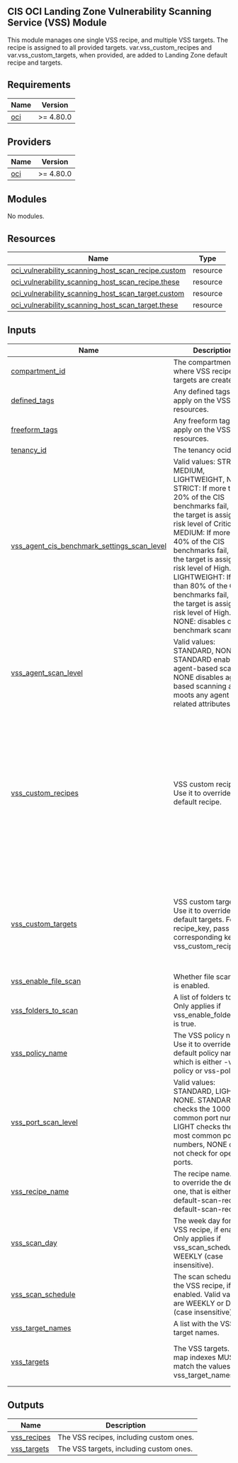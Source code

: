 ## CIS OCI Landing Zone Vulnerability Scanning Service (VSS) Module

This module manages one single VSS recipe, and multiple VSS targets.
The recipe is assigned to all provided targets.
var.vss\_custom\_recipes and var.vss\_custom\_targets, when provided, are added to Landing Zone default recipe and targets.

## Requirements

| Name | Version |
|------|---------|
| <a name="requirement_oci"></a> [oci](#requirement\_oci) | >= 4.80.0 |

## Providers

| Name | Version |
|------|---------|
| <a name="provider_oci"></a> [oci](#provider\_oci) | >= 4.80.0 |

## Modules

No modules.

## Resources

| Name | Type |
|------|------|
| [oci_vulnerability_scanning_host_scan_recipe.custom](https://registry.terraform.io/providers/oracle/oci/latest/docs/resources/vulnerability_scanning_host_scan_recipe) | resource |
| [oci_vulnerability_scanning_host_scan_recipe.these](https://registry.terraform.io/providers/oracle/oci/latest/docs/resources/vulnerability_scanning_host_scan_recipe) | resource |
| [oci_vulnerability_scanning_host_scan_target.custom](https://registry.terraform.io/providers/oracle/oci/latest/docs/resources/vulnerability_scanning_host_scan_target) | resource |
| [oci_vulnerability_scanning_host_scan_target.these](https://registry.terraform.io/providers/oracle/oci/latest/docs/resources/vulnerability_scanning_host_scan_target) | resource |

## Inputs

| Name | Description | Type | Default | Required |
|------|-------------|------|---------|:--------:|
| <a name="input_compartment_id"></a> [compartment\_id](#input\_compartment\_id) | The compartment ocid where VSS recipes and targets are created. | `string` | n/a | yes |
| <a name="input_defined_tags"></a> [defined\_tags](#input\_defined\_tags) | Any defined tags to apply on the VSS resources. | `map(string)` | `null` | no |
| <a name="input_freeform_tags"></a> [freeform\_tags](#input\_freeform\_tags) | Any freeform tags to apply on the VSS resources. | `map(string)` | `null` | no |
| <a name="input_tenancy_id"></a> [tenancy\_id](#input\_tenancy\_id) | The tenancy ocid. | `string` | n/a | yes |
| <a name="input_vss_agent_cis_benchmark_settings_scan_level"></a> [vss\_agent\_cis\_benchmark\_settings\_scan\_level](#input\_vss\_agent\_cis\_benchmark\_settings\_scan\_level) | Valid values: STRICT, MEDIUM, LIGHTWEIGHT, NONE. STRICT: If more than 20% of the CIS benchmarks fail, then the target is assigned a risk level of Critical. MEDIUM: If more than 40% of the CIS benchmarks fail, then the target is assigned a risk level of High. LIGHTWEIGHT: If more than 80% of the CIS benchmarks fail, then the target is assigned a risk level of High. NONE: disables cis benchmark scanning. | `string` | `"MEDIUM"` | no |
| <a name="input_vss_agent_scan_level"></a> [vss\_agent\_scan\_level](#input\_vss\_agent\_scan\_level) | Valid values: STANDARD, NONE. STANDARD enables agent-based scanning. NONE disables agent-based scanning and moots any agent related attributes. | `string` | `"STANDARD"` | no |
| <a name="input_vss_custom_recipes"></a> [vss\_custom\_recipes](#input\_vss\_custom\_recipes) | VSS custom recipes. Use it to override the default recipe. | <pre>map(object({<br>    compartment_id                          = string,<br>    name                                    = string,<br>    agent_scan_level                        = string,<br>    agent_configuration_vendor              = string,<br>    agent_cis_benchmark_settings_scan_level = string,<br>    port_scan_level                         = string,<br>    schedule_type                           = string,<br>    schedule_day_of_week                    = string,<br>    enable_file_scan                        = bool,<br>    file_scan_recurrence                    = string,<br>    folders_to_scan                         = list(string),<br>    folders_to_scan_os                      = string,<br>    defined_tags                            = map(string),<br>    freeform_tags                           = map(string)<br>  }))</pre> | `{}` | no |
| <a name="input_vss_custom_targets"></a> [vss\_custom\_targets](#input\_vss\_custom\_targets) | VSS custom targets. Use it to override the default targets. For recipe\_key, pass the corresponding key in vss\_custom\_recipes. | <pre>map(object({<br>    compartment_id        = string,<br>    name                  = string,<br>    description           = string,<br>    recipe_key            = string,<br>    target_compartment_id = string,<br>    defined_tags          = map(string),<br>    freeform_tags         = map(string)<br>  }))</pre> | `{}` | no |
| <a name="input_vss_enable_file_scan"></a> [vss\_enable\_file\_scan](#input\_vss\_enable\_file\_scan) | Whether file scanning is enabled. | `bool` | `false` | no |
| <a name="input_vss_folders_to_scan"></a> [vss\_folders\_to\_scan](#input\_vss\_folders\_to\_scan) | A list of folders to scan. Only applies if vss\_enable\_folder\_scan is true. | `list(string)` | `[]` | no |
| <a name="input_vss_policy_name"></a> [vss\_policy\_name](#input\_vss\_policy\_name) | The VSS policy name. Use it to override the default policy name, which is either <name-prefix>-vss-policy or vss-policy. | `string` | `null` | no |
| <a name="input_vss_port_scan_level"></a> [vss\_port\_scan\_level](#input\_vss\_port\_scan\_level) | Valid values: STANDARD, LIGHT, NONE. STANDARD checks the 1000 most common port numbers, LIGHT checks the 100 most common port numbers, NONE does not check for open ports. | `string` | `"STANDARD"` | no |
| <a name="input_vss_recipe_name"></a> [vss\_recipe\_name](#input\_vss\_recipe\_name) | The recipe name. Use it to override the default one, that is either <name-prefix>-default-scan-recipe or default-scan-recipe. | `string` | `"lz-scan-recipe"` | no |
| <a name="input_vss_scan_day"></a> [vss\_scan\_day](#input\_vss\_scan\_day) | The week day for the VSS recipe, if enabled. Only applies if vss\_scan\_schedule is WEEKLY (case insensitive). | `string` | `"SUNDAY"` | no |
| <a name="input_vss_scan_schedule"></a> [vss\_scan\_schedule](#input\_vss\_scan\_schedule) | The scan schedule for the VSS recipe, if enabled. Valid values are WEEKLY or DAILY (case insensitive). | `string` | `"WEEKLY"` | no |
| <a name="input_vss_target_names"></a> [vss\_target\_names](#input\_vss\_target\_names) | A list with the VSS target names. | `list(string)` | n/a | yes |
| <a name="input_vss_targets"></a> [vss\_targets](#input\_vss\_targets) | The VSS targets. The map indexes MUST match the values in vss\_target\_names. | <pre>map(object({<br>    target_compartment_id = string<br>    target_compartment_name = string<br>  }))</pre> | n/a | yes |

## Outputs

| Name | Description |
|------|-------------|
| <a name="output_vss_recipes"></a> [vss\_recipes](#output\_vss\_recipes) | The VSS recipes, including custom ones. |
| <a name="output_vss_targets"></a> [vss\_targets](#output\_vss\_targets) | The VSS targets, including custom ones. |
